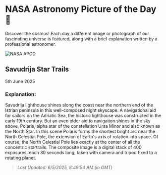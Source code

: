 
  # NASA Astronomy Picture of the Day 🌌

  Discover the cosmos! Each day a different image or photograph of our fascinating universe is featured, along with a brief explanation written by a professional astronomer.

![NASA APOD](https://apod.nasa.gov/apod/image/2506/SavudrijaSTARTRAILS_Nadj.jpg)

## Savudrija Star Trails

5th June 2025

### Explanation: 

Savudrija lighthouse shines along the coast near the northern end of the Istrian peninsula in this well-composed night skyscape. A navigational aid for sailors on the Adriatic Sea, the historic lighthouse was constructed in the early 19th century. But an even older aid to navigation shines in the sky above, Polaris, alpha star of the constellation Ursa Minor and also known as the North Star. In this scene Polaris forms the shortest bright arc near the North Celestial Pole, the extension of Earth's axis of rotation into space. Of course, the North Celestial Pole lies exactly at the center of all the concentric startrails. The composite image is a digital stack of 400 exposures, each 30 seconds long, taken with camera and tripod fixed to a rotating planet.

> _Last Updated: 6/5/2025, 8:49:54 AM (in GMT)_

